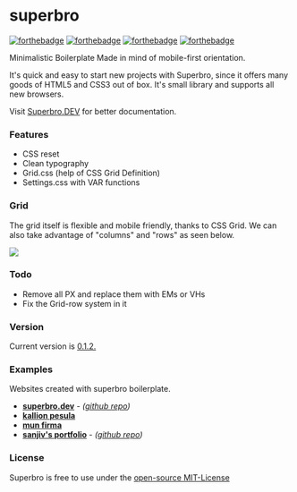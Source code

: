 # superbro
[![forthebadge](https://forthebadge.com/images/badges/built-with-love.svg)](https://forthebadge.com) [![forthebadge](https://forthebadge.com/images/badges/for-you.svg)](https://forthebadge.com) [![forthebadge](https://forthebadge.com/images/badges/uses-html.svg)](https://forthebadge.com) [![forthebadge](https://forthebadge.com/images/badges/uses-css.svg)](https://forthebadge.com)

Minimalistic Boilerplate
Made in mind of mobile-first orientation.

It's quick and easy to start new projects with Superbro, since it offers many goods of HTML5 and CSS3 out of box. It's small library and supports all new browsers.

Visit [Superbro.DEV](https://superbro.dev) for better documentation.

### Features
- CSS reset
- Clean typography 
- Grid.css (help of CSS Grid Definition)
- Settings.css with VAR functions

### Grid
The grid itself is flexible and mobile friendly, thanks to CSS Grid. 
We can also take advantage of "columns" and "rows" as seen below.

![](https://github.com/eync/SuperBro.dev/blob/master/gif.gif)

### Todo
- Remove all PX and replace them with EMs or VHs
- Fix the Grid-row system in it

### Version
Current version is [0.1.2.](https://github.com/eync/superbro/releases/tag/v0.1.2)

### Examples
Websites created with superbro boilerplate.
-   __[superbro.dev](https://superbro.dev)__ - _([github repo](https://github.com/eync/SuperBro.dev))_
-   __[kallion pesula](https://kallionpesula.com)__
-   __[mun firma](https://munfirma.fi)__
-   __[sanjiv's portfolio](https://sanjiv.info)__ - _([github repo](https://github.com/eync/eync.github.io))_

### License
Superbro is free to use under the [open-source MIT-License](https://github.com/eync/superbro/blob/master/LICENSE.md)
